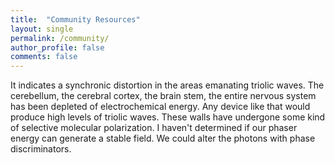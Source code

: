 ```yaml
---
title:  "Community Resources"
layout: single
permalink: /community/
author_profile: false
comments: false
---
```



It indicates a synchronic distortion in the areas emanating triolic waves. The cerebellum, the cerebral cortex, the brain stem,  the entire nervous system has been depleted of electrochemical energy. Any device like that would produce high levels of triolic waves. These walls have undergone some kind of selective molecular polarization. I haven't determined if our phaser energy can generate a stable field. We could alter the photons with phase discriminators.